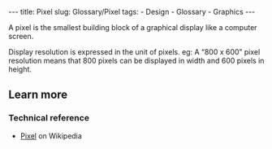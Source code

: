 --- title: Pixel slug: Glossary/Pixel tags: - Design - Glossary - Graphics ---

A pixel is the smallest building block of a graphical display like a computer screen.

Display resolution is expressed in the unit of pixels. eg: A “800 x 600” pixel resolution means that 800 pixels can be displayed in width and 600 pixels in height.

Learn more
----------

### Technical reference

-   [Pixel](https://en.wikipedia.org/wiki/Pixel) on Wikipedia
